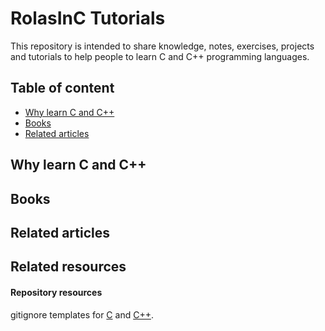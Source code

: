 # RolasInC Tutorials
This repository is intended to share knowledge, notes, exercises, projects and tutorials to
help people to learn C and C++ programming languages.

## Table of content
- [Why learn C and C++](#why-learn-c-and-c++)
- [Books](#books)
- [Related articles](#related-articles)

## Why learn C and C++

## Books

## Related articles

## Related resources

#### Repository resources
gitignore templates for [C](https://github.com/github/gitignore/blob/main/C.gitignore) and [C++](https://github.com/github/gitignore/blob/main/C%2B%2B.gitignore).
